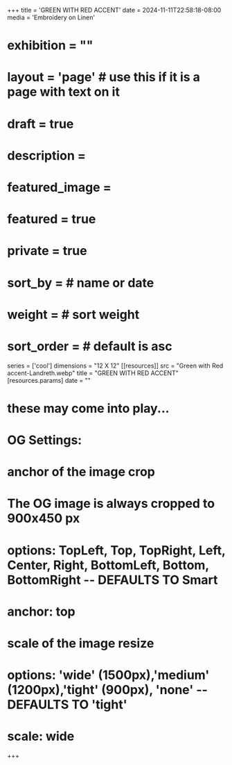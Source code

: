+++
title = 'GREEN WITH RED ACCENT'
date = 2024-11-11T22:58:18-08:00
media = 'Embroidery on Linen'
# exhibition = ""
# layout = 'page' # use this if it is a page with text on it
# draft = true
# description = 
# featured_image = 
# featured = true
# private = true
# sort_by = # name or date
# weight = # sort weight
# sort_order = # default is asc
series = ['cool']
dimensions = "12 X 12"
[[resources]]
  src = "Green with Red accent-Landreth.webp"
  title = "GREEN WITH RED ACCENT"
  [resources.params]
  date = ""

# these may come into play...
# OG Settings:
# anchor of the image crop 
#   The OG image is always cropped to 900x450 px
#   options: TopLeft, Top, TopRight, Left, Center, Right, BottomLeft, Bottom, BottomRight -- DEFAULTS TO Smart
# anchor: top
# scale of the image resize 
#   options: 'wide' (1500px),'medium' (1200px),'tight' (900px), 'none' -- DEFAULTS TO 'tight'
# scale: wide 
+++
